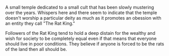 A small temple dedicated to a small cult that has been slowly mustering over the years. Whispers here and there seem to indicate that the temple doesn't worship a particular deity as much as it promotes an obession with an entity they call "The Rat King."

Followers of the Rat King tend to hold  a deep distain for the wealthy and wish for society to be completely equal even if that means that everyone should live in poor conditions. They believe if anyone is forced to be the rats of the land then all should be.